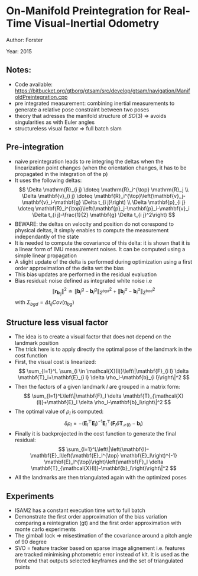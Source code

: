 # On-Manifold Preintegration for Real-Time Visual-Inertial Odometry

Author: Forster

Year: 2015

Notes:
---

* Code available: https://bitbucket.org/gtborg/gtsam/src/develop/gtsam/navigation/ManifoldPreintegration.cpp
* pre integrated measurement: combining inertial measurements to generate a relative pose constraint between two poses 
* theory that adresses the manifold structure of $SO(3)$ => avoids singularities as with Euler angles
* structureless visual factor => full batch slam

## Pre-integration
* naive preintegration leads to re integring the deltas when the linearization point changes (when the orientation changes, it has to be propagated in the integration of the p)
* It uses the following deltas:
$$
\Delta \mathrm{R}_{i j} \doteq \mathrm{R}_i^{\top} \mathrm{R}_j \\
\Delta \mathbf{v}_{i j} \doteq \mathbf{R}_i^{\top}\left(\mathbf{v}_j-\mathbf{v}_i-\mathbf{g} \Delta t_{i j}\right) \\
\Delta \mathbf{p}_{i j} \doteq \mathbf{R}_i^{\top}\left(\mathbf{p}_j-\mathbf{p}_i-\mathbf{v}_i \Delta t_{i j}-\frac{1}{2} \mathbf{g} \Delta t_{i j}^2\right)
$$
* BEWARE: the deltas on velocity and position do not corespond to physical deltas, it simply enables to compute the measurement independantly of the state
* It is needed to compute the covariance of this delta: it is shown that it is a linear form of IMU measurement noises. It can be computed using a simple linear propagation
* A slight update of the delta is performed during optimization using a first order approximation of the delta wrt the bias
* This bias updates are performed in the residual evaluation
* Bias residual: noise defined as integrated white noise i.e
$$
\left\|\mathbf{r}_{\mathbf{b}_{i j}}\right\|^2 \doteq\left\|\mathbf{b}_j^g-\mathbf{b}_i^g\right\|_{\Sigma^{b g d}}^2+\left\|\mathbf{b}_j^a-\mathbf{b}_i^a\right\|_{\Sigma^{b a d}}^2
$$
with $\Sigma_{bgd} = \Delta t_{ij} Cov(\eta_{bg})$ 

## Structure less visual factor

* The idea is to create a visual factor that does not depend on the landmark position
* The trick here is to apply directly the optimal pose of the landmark in the cost function
* First, the visual cost is linearized:
$$
\sum_{l=1}^L \sum_{i \in \mathcal{X}(l)}\left\|\mathbf{F}_{i l} \delta \mathbf{T}_i+\mathbf{E}_{i l} \delta \rho_l-\mathbf{b}_{i l}\right\|^2
$$
* Then the factors of a given landmark $l$ are grouped in a matrix form:
$$
\sum_{l=1}^L\left\|\mathbf{F}_l \delta \mathbf{T}_{\mathcal{X}(l)}+\mathbf{E}_l \delta \rho_l-\mathbf{b}_l\right\|^2
$$
* The optimal value of $\rho_l$ is computed:
$$
\delta \rho_l=-\left(\mathbf{E}_l^{\top} \mathbf{E}_l\right)^{-1} \mathbf{E}_l^{\top}\left(\mathbf{F}_l \delta \mathbf{T}_{\mathcal{X}(l)}-\mathbf{b}_l\right)
$$
* Finally it is backprojected in the cost function to generate the final residual:
$$
\sum_{l=1}^L\left\|\left(\mathbf{I}-\mathbf{E}_l\left(\mathbf{E}_l^{\top} \mathbf{E}_l\right)^{-1} \mathbf{E}_l^{\top}\right)\left(\mathbf{F}_l \delta \mathbf{T}_{\mathcal{X}(l)}-\mathbf{b}_l\right)\right\|^2
$$
* All the landmarks are then triangulated again with the optimized poses

## Experiments
* ISAM2 has a constant execution time wrt to full batch
* Demonstrate the first order approximation of the bias variation comparing a reintegration (gt) and the first order approximation with monte carlo experiments
* The gimball lock => misestimation of the covariance around a pitch angle of 90 degree
* SVO = feature tracker based on sparse image alignement i.e. features are tracked minimising photometric error instead of klt. It is used as the front end that outputs selected keyframes and the set of triangulated points
